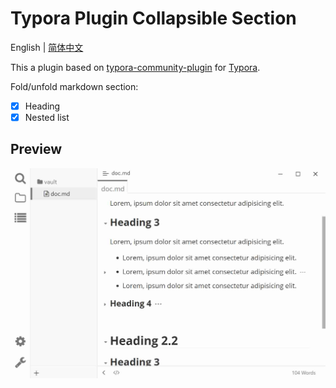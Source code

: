 # Typora Plugin Collapsible Section

English | [简体中文](https://github.com/typora-community-plugin/typora-plugin-collapsible-section/blob/main/README.zh-CN.md)

This a plugin based on [typora-community-plugin](https://github.com/typora-community-plugin/typora-community-plugin) for [Typora](https://typora.io).

Fold/unfold markdown section:

- [x] Heading
- [x] Nested list

## Preview

![](./docs/assets/base.jpg)
